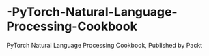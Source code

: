 # -PyTorch-Natural-Language-Processing-Cookbook
 PyTorch Natural Language Processing Cookbook, Published by Packt
